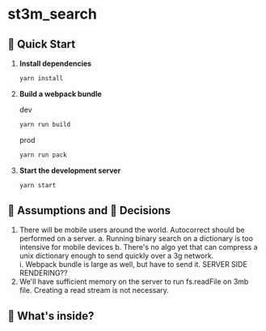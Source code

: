# st3m_search

## 🚀 Quick Start

1. **Install dependencies**

   ```sh
   yarn install
   ```

2. **Build a webpack bundle**

    dev
   ```sh
   yarn run build
   ```
    prod
   ```sh
   yarn run pack
   ```

2. **Start the development server**

   ```sh
   yarn start
   ```

## 🤷‍ Assumptions and 💪 Decisions 
1. There will be mobile users around the world. Autocorrect should be performed on a server. 
    a. Running binary search on a dictionary is too intensive for mobile devices
    b. There's no algo yet that can compress a unix dictionary enough to send quickly over a 3g network.  
        i. Webpack bundle is large as well, but have to send it. SERVER SIDE RENDERING??
2. We'll have sufficient memory on the server to run fs.readFile on 3mb file. Creating a read stream is not necessary.

## 🧐 What's inside?